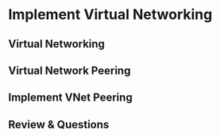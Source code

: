 # Implement Virtual Networking

## Virtual Networking

## Virtual Network Peering

## Implement VNet Peering

## Review & Questions